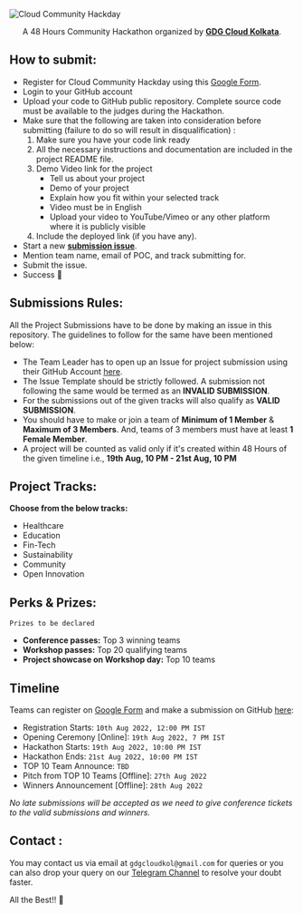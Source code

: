 <!-- <h1 align="center">Cloud Community Hackday</h1> -->

![Cloud Community Hackday](https://user-images.githubusercontent.com/46371923/183735219-d628d22d-b8a9-40c6-9333-7a0d4d7cc0f1.png)

<p align="center">A 48 Hours Community Hackathon organized by <b><a href="https://gdg.community.dev/gdg-cloud-kolkata/">GDG Cloud Kolkata</a></b>.</p>

## How to submit:
- Register for Cloud Community Hackday using this [Google Form](https://forms.gle/1aW6Uc1swXGasSPe9).
- Login to your GitHub account 
- Upload your code to GitHub public repository. Complete source code must be available to the judges during the Hackathon. 
- Make sure that the following are taken into consideration before submitting (failure to do so will result in disqualification) :
    1. Make sure you have your code link ready
    2. All the necessary instructions and documentation are included in the project README file.
    3. Demo Video link for the project
        - Tell us about your project
        - Demo of your project
        - Explain how you fit within your selected track
        - Video must be in English
        - Upload your video to YouTube/Vimeo or any other platform where it is publicly visible  
    4. Include the deployed link (if you have any).
- Start a new **[submission issue](https://github.com/gdgcloudkol/hackday/issues/new?assignees=&labels=submission&template=submission.yml&title=Submission%3A+%3Cteam+name%3E)**.
- Mention team name, email of POC, and track submitting for.
- Submit the issue.
- Success 🎉

## Submissions Rules: 

All the Project Submissions have to be done by making an issue in this repository. The guidelines to follow for the same have been mentioned below:
- The Team Leader has to open up an Issue for project submission using their GitHub Account [here](https://github.com/gdgcloudkol/hackday/issues/new?assignees=&labels=submission&template=submission.yml&title=Submission%3A+%3Cteam+name%3E).
- The Issue Template should be strictly followed. A submission not following the same would be termed as an **INVALID SUBMISSION**.
- For the submissions out of the given tracks will also qualify as **VALID SUBMISSION**.
- You should have to make or join a team of **Minimum of 1 Member** & **Maximum of 3 Members**. And, teams of 3 members must have at least **1 Female Member**.
- A project will be counted as valid only if it's created within 48 Hours of the given timeline i.e., **19th Aug, 10 PM - 21st Aug, 10 PM**

## Project Tracks:

**Choose from the below tracks:**
- Healthcare
- Education
- Fin-Tech
- Sustainability 
- Community
- Open Innovation

## Perks & Prizes:

`Prizes to be declared`

- **Conference passes:** Top 3 winning teams
- **Workshop passes:** Top 20 qualifying teams
- **Project showcase on Workshop day:** Top 10 teams

## Timeline

Teams can register on [Google Form](https://forms.gle/1aW6Uc1swXGasSPe9) and make a submission on GitHub [here](https://github.com/gdgcloudkol/hackday/issues/new?assignees=&labels=submission&template=submission.yml&title=Submission%3A+%3Cteam+name%3E):  
- Registration Starts: `10th Aug 2022, 12:00 PM IST`
- Opening Ceremony [Online]: `19th Aug 2022, 7 PM IST`
- Hackathon Starts: `19th Aug 2022, 10:00 PM IST`
- Hackathon Ends: `21st Aug 2022, 10:00 PM IST`
- TOP 10 Team Announce: `TBD`
- Pitch from TOP 10 Teams [Offline]: `27th Aug 2022`
- Winners Announcement [Offline]: `28th Aug 2022`

*No late submissions will be accepted as we need to give conference tickets to the valid submissions and winners.*

## Contact : 

You may contact us via email at `gdgcloudkol@gmail.com` for queries or you can also drop your query on our [Telegram Channel](https://t.me/gdgcloudkol) to resolve your doubt faster.

All the Best!! :rocket:

